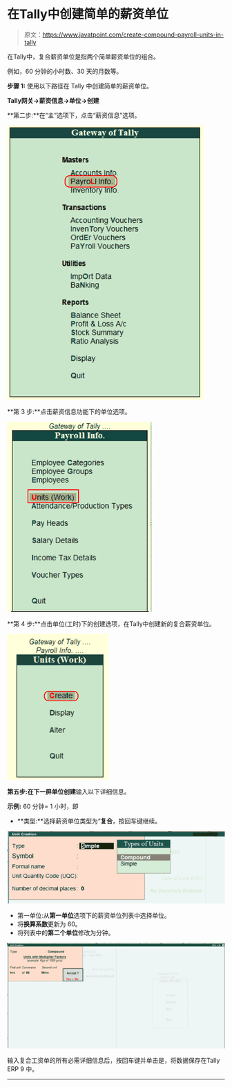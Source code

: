 # 在Tally中创建简单的薪资单位

> 原文：<https://www.javatpoint.com/create-compound-payroll-units-in-tally>

在Tally中，复合薪资单位是指两个简单薪资单位的组合。

例如，60 分钟的小时数、30 天的月数等。

**步骤 1:** 使用以下路径在 Tally 中创建简单的薪资单位。

**Tally网关→薪资信息→单位→创建**

**第二步:**在“主”选项下，点击“薪资信息”选项。

![Create compound Payroll Units in Tally](img/e6f3292ba92442d260b6e5ec9f9062cf.png)

**第 3 步:**点击薪资信息功能下的单位选项。

![Create compound Payroll Units in Tally](img/65432c9a9fa01a856663c229fcecdebf.png)

**第 4 步:**点击单位(工时)下的创建选项，在Tally中创建新的复合薪资单位。

![Create compound Payroll Units in Tally](img/f7713c5d3ce14bcae4cc1e4e1654978a.png)

**第五步:**在下一屏**单位创建**输入以下详细信息。

**示例:** 60 分钟= 1 小时，即

*   **类型:**选择薪资单位类型为“**复合**，按回车键继续。

![Create compound Payroll Units in Tally](img/94f9f848c6d2bf102eef1f858a3900fb.png)

*   第一单位:从**第一单位**选项下的薪资单位列表中选择单位。
*   将**换算系数**更新为 60。
*   将列表中的**第二个单位**修改为分钟。

![Create compound Payroll Units in Tally](img/e1d029a46ef22d42239a0bba33706154.png)

输入复合工资单的所有必需详细信息后，按回车键并单击是，将数据保存在Tally ERP 9 中。

* * *